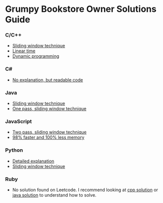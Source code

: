 # Grumpy Bookstore Owner Solutions Guide

### C/C++
* [Sliding window technique](https://leetcode.com/problems/grumpy-bookstore-owner/discuss/299237/C%2B%2B-Sliding-Window)
* [Linear time](https://leetcode.com/problems/grumpy-bookstore-owner/discuss/299198/C%2B%2B-Linear-Time-(Easy-to-Understand))
* [Dynamic programming](https://mikecoder.github.io/2019/05/27/GrumpyBookstoreOwner/)

### C#
* [No explanation, but readable code](https://leetcode.com/problems/grumpy-bookstore-owner/discuss/299469/Sliding-Window-Simple-Solution)

### Java
* [Sliding window technique](https://leetcode.com/problems/grumpy-bookstore-owner/discuss/299230/Java-Sliding-window.)
* [One pass, sliding window technique](https://leetcode.com/problems/grumpy-bookstore-owner/discuss/299492/Java-one-pass-with-comments-sliding-window)


### JavaScript
* [Two pass, sliding window technique](https://leetcode.com/problems/grumpy-bookstore-owner/discuss/314969/JS-Two-Pass-Sliding-Window-O(n)-Time-and-O(1)-Space)
* [98% faster and 100% less memory](https://leetcode.com/problems/grumpy-bookstore-owner/discuss/333527/JavaScript-Solution-(98-faster-and-100-less-memory))

### Python
* [Detailed explanation](https://leetcode.com/problems/grumpy-bookstore-owner/discuss/299284/Python-with-explanation.-Rolling-sum.)
* [Sliding window technique](https://leetcode.com/problems/grumpy-bookstore-owner/discuss/317326/python-sliding-window-mask-calculating-delta-of-total.)

### Ruby
* No solution found on Leetcode. I recommend looking at [cpp solution](https://leetcode.com/problems/grumpy-bookstore-owner/discuss/299237/C%2B%2B-Sliding-Window) or [java solution](https://leetcode.com/problems/grumpy-bookstore-owner/discuss/299230/Java-Sliding-window.) to understand how to solve. 
